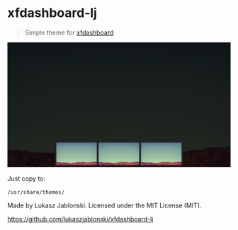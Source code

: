 # xfdashboard-lj
> Simple theme for [xfdashboard](https://github.com/gmc-holle/xfdashboard)

![Screenshoot](xfdashboard-1.0/screenshot-xfdashboard-lj.png?raw=true "Screenshoot")

Just copy to:
```
/usr/share/themes/
```

Made by Lukasz Jablonski. Licensed under the MIT License (MIT).

https://github.com/lukaszjablonski/xfdashboard-lj
